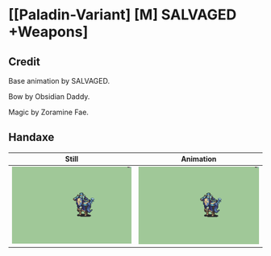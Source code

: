 # [\[Paladin-Variant\] \[M\] SALVAGED +Weapons]

## Credit

Base animation by SALVAGED.

Bow by Obsidian Daddy.

Magic by Zoramine Fae.
	
## Handaxe

| Still | Animation |
| :---: | :-------: |
| ![Handaxe still](./Handaxe_000.png) | ![Handaxe animation](./Handaxe.gif) |
